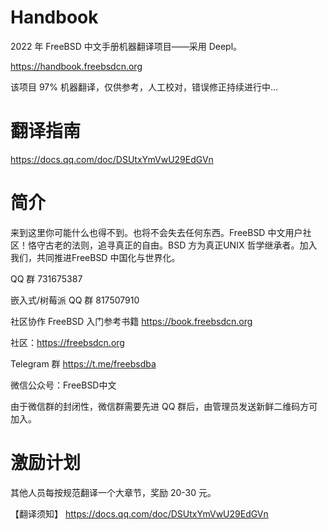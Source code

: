 # Handbook
2022 年 FreeBSD 中文手册机器翻译项目——采用 Deepl。

https://handbook.freebsdcn.org

该项目 97% 机器翻译，仅供参考，人工校对，错误修正持续进行中…

# 翻译指南

https://docs.qq.com/doc/DSUtxYmVwU29EdGVn

# 简介
来到这里你可能什么也得不到。也将不会失去任何东西。FreeBSD 中文用户社区！恪守古老的法则，追寻真正的自由。BSD 方为真正UNIX 哲学继承者。加入我们，共同推进FreeBSD 中国化与世界化。

QQ 群 731675387

嵌入式/树莓派 QQ 群 817507910

社区协作 FreeBSD 入门参考书籍 https://book.freebsdcn.org

社区：https://freebsdcn.org

Telegram 群 https://t.me/freebsdba

微信公众号：FreeBSD中文

由于微信群的封闭性，微信群需要先进 QQ 群后，由管理员发送新鲜二维码方可加入。

# 激励计划

其他人员每按规范翻译一个大章节，奖励 20-30 元。

【翻译须知】
https://docs.qq.com/doc/DSUtxYmVwU29EdGVn
